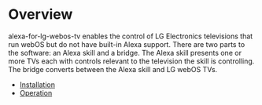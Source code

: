 # Overview

alexa-for-lg-webos-tv enables the control of LG Electronics televisions that run webOS but do not have built-in Alexa support. There are two parts to the software: an Alexa skill and a bridge.
The Alexa skill presents one or more TVs each with controls relevant to the television the skill is controlling.
The bridge converts between the Alexa skill and LG webOS TVs.

- [Installation](doc/installation.md)
- [Operation](doc/operation.md)
